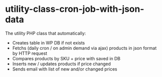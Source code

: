 # utility-class-cron-job-with-json-data
The utility PHP class that automatically: 
- Creates table in WP DB if not exists
- Fetchs (daily cron / on admin demand via ajax) products in json format by HTTP request
- Compares products by SKU + price with saved in DB
- Inserts new / updates products if price changed
- Sends email with list of new and/or changed prices
